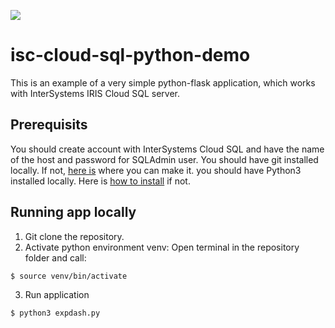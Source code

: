 
![](https://github.com/mwaseem75/iris-mlm-explorer/blob/main/irisMLMExp.gif)

# isc-cloud-sql-python-demo

This is an example of a very simple python-flask application, which works with InterSystems IRIS Cloud SQL server.

## Prerequisits
You should create account with InterSystems Cloud SQL and have the name of the host and password for SQLAdmin user.
You should have git installed locally. If not, [here is](https://git-scm.com/book/en/v2/Getting-Started-Installing-Git) where you can make it.
you should have Python3 installed locally. Here is [how to install](https://www.python.org/downloads/) if not.

## Running app locally 
1. Git clone the repository.
2. Activate python environment venv:
Open terminal in the repository folder and call:
```
$ source venv/bin/activate
```
3. Run application
```
$ python3 expdash.py
```
